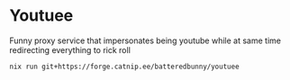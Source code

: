 
# Youtuee
Funny proxy service that impersonates being youtube while at same time redirecting everything to rick roll

```bash
nix run git+https://forge.catnip.ee/batteredbunny/youtuee
```